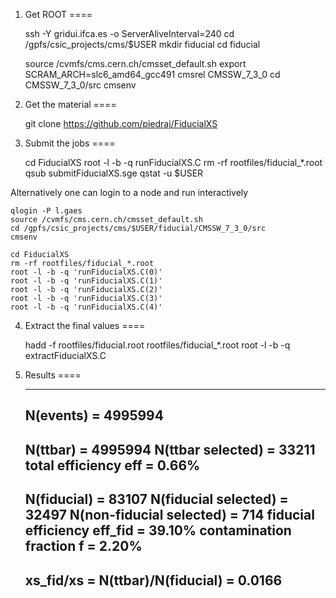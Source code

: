 1. Get ROOT
====

    ssh -Y gridui.ifca.es -o ServerAliveInterval=240
    cd /gpfs/csic_projects/cms/$USER
    mkdir fiducial
    cd fiducial

    source /cvmfs/cms.cern.ch/cmsset_default.sh
    export SCRAM_ARCH=slc6_amd64_gcc491
    cmsrel CMSSW_7_3_0
    cd CMSSW_7_3_0/src
    cmsenv


2. Get the material
====

    git clone https://github.com/piedraj/FiducialXS


3. Submit the jobs
====

    cd FiducialXS
    root -l -b -q runFiducialXS.C
    rm -rf rootfiles/fiducial_*.root
    qsub submitFiducialXS.sge
    qstat -u $USER

Alternatively one can login to a node and run interactively

    qlogin -P l.gaes
    source /cvmfs/cms.cern.ch/cmsset_default.sh
    cd /gpfs/csic_projects/cms/$USER/fiducial/CMSSW_7_3_0/src
    cmsenv

    cd FiducialXS
    rm -rf rootfiles/fiducial_*.root
    root -l -b -q 'runFiducialXS.C(0)'
    root -l -b -q 'runFiducialXS.C(1)'
    root -l -b -q 'runFiducialXS.C(2)'
    root -l -b -q 'runFiducialXS.C(3)'
    root -l -b -q 'runFiducialXS.C(4)'


4. Extract the final values
====

    hadd -f rootfiles/fiducial.root rootfiles/fiducial_*.root
    root -l -b -q extractFiducialXS.C


5. Results
====

    --------------------------------------------------
     N(events)                        = 4995994
    --------------------------------------------------
     N(ttbar)                         = 4995994
     N(ttbar selected)                = 33211
     total efficiency eff             =  0.66%
    --------------------------------------------------
     N(fiducial)                      = 83107
     N(fiducial selected)             = 32497
     N(non-fiducial selected)         = 714
     fiducial efficiency eff_fid      = 39.10%
     contamination fraction f         =  2.20%
    --------------------------------------------------
     xs_fid/xs = N(ttbar)/N(fiducial) = 0.0166
    --------------------------------------------------

